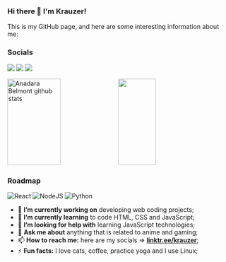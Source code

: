 ### Hi there 👋 I'm Krauzer!

This is my GitHub page, and here are some interesting information about me:

### Socials

[<img src="https://img.shields.io/badge/-LinkedIn-blue?style=for-the-badge&logo=&logoColor=white">](https://www.linkedin.com/in/pedro-krauzer-51103a101/)
[<img src="https://img.shields.io/badge/YouTube-red?style=for-the-badge&logo=&logoColor=white">]([https://replit.com/@KrauzerPH94](https://www.youtube.com/channel/UCfn9FO7CKhn6_Z1jw5NiF8A))
[<img src="https://img.shields.io/badge/LinkTree-green?style=for-the-badge&logo=&logoColor=white">](https://linktr.ee/krauzer)

<div>
  <img width="49%" height="195px" src="https://github-readme-stats.vercel.app/api?username=KrauzerPH94&show_icons=true&theme=dark" alt="Anadara Belmont github stats" />
  <img width="41%" height="195px" src="https://github-readme-stats.vercel.app/api/top-langs/?username=KrauzerPH94&layout=compact&show_icons=true&theme=dark" />
</div>

### Roadmap
![React](https://img.shields.io/badge/react-blue.svg?style=for-the-badge&logo=react&logoColor=black)
![NodeJS](https://img.shields.io/badge/node.js-green?style=for-the-badge&logo=node.js&logoColor=black)
![Python](https://img.shields.io/badge/python-red?style=for-the-badge&logo=python&logoColor=black)

- 🔭 **I’m currently working on** developing web coding projects;
- 🌱 **I’m currently learning** to code HTML, CSS and JavaScript;
- 🤔 **I’m looking for help with** learning JavaScript technologies;
- 💬 **Ask me about** anything that is related to anime and gaming;
- 📫 **How to reach me:** here are my socials => [**linktr.ee/krauzer**](https://linktr.ee/krauzer);
- ⚡ **Fun facts:** I love cats, coffee, practice yoga and I use Linux;
